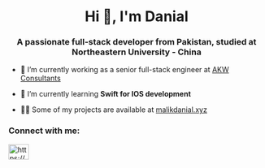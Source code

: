 <h1 align="center">Hi 👋, I'm Danial</h1>
<h3 align="center">A passionate full-stack developer from Pakistan, studied at Northeastern University - China</h3>

- 🔭 I’m currently working as a senior full-stack engineer at <a href="https://akwconsultants.com/" target="_blank" rel="noreferrer noopener">AKW Consultants</a>

- 🌱 I’m currently learning **Swift for IOS development**

- 👨‍💻 Some of my projects are available at [malikdanial.xyz](https://www.malikdanial.xyz/)

<h3 align="left">Connect with me:</h3>
<p align="left">
<a href="https://linkedin.com/in/https://www.linkedin.com/in/malik-danial-azhar/" target="blank"><img align="center" src="https://raw.githubusercontent.com/rahuldkjain/github-profile-readme-generator/master/src/images/icons/Social/linked-in-alt.svg" alt="https://www.linkedin.com/in/malik-danial-azhar/" height="30" width="40" /></a>
</p>
